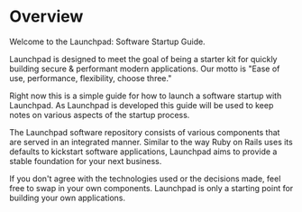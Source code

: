 # Overview

Welcome to the Launchpad: Software Startup Guide.

Launchpad is designed to meet the goal of being a starter kit for quickly building secure & performant modern applications. Our motto is "Ease of use, performance, flexibility, choose three."

Right now this is a simple guide for how to launch a software startup with Launchpad. As Launchpad is developed this guide will be used to keep notes on various aspects of the startup process.

The Launchpad software repository consists of various components that are served in an integrated manner. Similar to the way Ruby on Rails uses its defaults to kickstart software applications, Launchpad aims to provide a stable foundation for your next business.

If you don't agree with the technologies used or the decisions made, feel free to swap in your own components. Launchpad is only a starting point for building your own applications.

